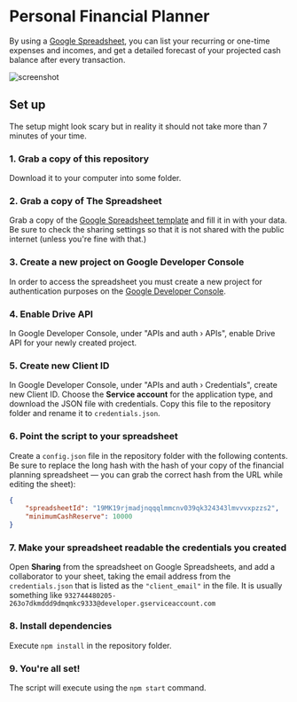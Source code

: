 # Personal Financial Planner

By using a [Google Spreadsheet](https://docs.google.com/spreadsheets/d/1h3oX9NNmmeBPXflMe4DWCF5pNWQ7ptew3PbxfMUF1aI/edit), you can list your recurring or one-time expenses and incomes, and get a detailed forecast of your projected cash balance after every transaction.

![screenshot](https://github.com/martintajur/personal-finance-planner/screenshot.png "Screenshot")

## Set up

The setup might look scary but in reality it should not take more than 7 minutes of your time.

### 1. Grab a copy of this repository

Download it to your computer into some folder.

### 2. Grab a copy of The Spreadsheet

Grab a copy of the [Google Spreadsheet template](https://docs.google.com/spreadsheets/d/1h3oX9NNmmeBPXflMe4DWCF5pNWQ7ptew3PbxfMUF1aI/edit) and fill it in with your data. Be sure to check the sharing settings so that it is not shared with the public internet (unless you're fine with that.)

### 3. Create a new project on Google Developer Console

In order to access the spreadsheet you must create a new project for authentication purposes on the [Google Developer Console](https://console.developers.google.com/project).

### 4. Enable Drive API

In Google Developer Console, under "APIs and auth › APIs", enable Drive API for your newly created project.

### 5. Create new Client ID

In Google Developer Console, under "APIs and auth › Credentials", create new Client ID. Choose the __Service account__ for the application type, and download the JSON file with credentials. Copy this file to the repository folder and rename it to `credentials.json`.

### 6. Point the script to your spreadsheet

Create a `config.json` file in the repository folder with the following contents. Be sure to replace the long hash with the hash of your copy of the financial planning spreadsheet — you can grab the correct hash from the URL while editing the sheet):
```json
{
	"spreadsheetId": "19MK19rjmadjnqqqlmmcnv039qk324343lmvvvxpzzs2",
	"minimumCashReserve": 10000
}
```

### 7. Make your spreadsheet readable the credentials you created

Open __Sharing__ from the spreadsheet on Google Spreadsheets, and add a collaborator to your sheet, taking the email address from the `credentials.json` that is listed as the `"client_email"` in the file. It is usually something like `932744480205-263o7dkmddd9dmqmkc9333@developer.gserviceaccount.com`

### 8. Install dependencies

Execute `npm install` in the repository folder.

### 9. You're all set!

The script will execute using the `npm start` command.